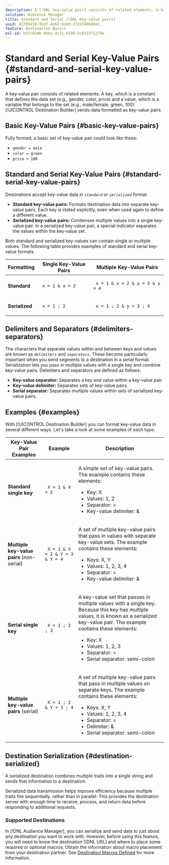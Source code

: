 ```yaml
---
description: A [!DNL key-value pair] consists of related elements. A key, which is a constant that defines the data set (e.g., gender, color, price) and a value, which is a variable that belongs to the set (e.g., male/female, green, 100). Destination Builder sends data formatted as key-value pairs.
solution: Audience Manager
title: Standard and Serial [!DNL Key-value pairs]
uuid: 43789419-5b3f-4e62-b2e0-2722340bdd41
feature: Destination Basics
exl-id: b37c829b-66be-4c31-8198-bc032371279e
---
```

# Standard and Serial Key-Value Pairs {#standard-and-serial-key-value-pairs}

A key-value pair consists of related elements: A key, which is a constant that defines the data set (e.g., gender, color, price) and a value, which is a variable that belongs to the set (e.g., male/female, green, 100). [!UICONTROL Destination Builder] sends data formatted as key-value pairs. 

## Basic Key-Value Pairs {#basic-key-value-pairs}

Fully formed, a basic set of key-value pair could look like these:

* `gender = male`
* `color = green`
* `price > 100`

## Standard and Serial Key-Value Pairs {#standard-serial-key-value-pairs}

Destinations accept key-value data in *`standard`* or *`serialized`* format.

* **Standard key-value pairs:** Formats destination data into separate key-value pairs. Each key is stated explicitly, even when used again to define a different value.
* **Serialized key-value pairs:** Condenses multiple values into a single key-value pair. In a serialized key-value pair, a special indicator separates the values within the key-value set.

Both standard and serialized key-values can contain single or multiple values. The following table provides examples of standard and serial key-value formats.

<table id="table_7895B1E800934117A19A96380F0CF91B"> 
 <thead> 
  <tr> 
   <th colname="col1" class="entry"> Formatting </th>
   <th colname="col2" class="entry"> Single Key-Value Pairs </th>
   <th colname="col3" class="entry"> Multiple Key-Value Pairs </th>
  </tr>
 </thead>
 <tbody> 
  <tr> 
   <td colname="col1"> <p> <b>Standard</b> </p> </td>
   <td colname="col2"> <p> <code> x = 1 &amp; x = 2 </code> </p> </td>
   <td colname="col3"> <p> <code> x = 1 &amp; x = 2 &amp; y = 3 &amp; y = 4 </code> </p> </td>
  </tr>
  <tr> 
   <td colname="col1"> <p> <b>Serialized</b> </p> </td> 
   <td colname="col2"> <p> <code> x = 1 ; 2 </code> </p> </td> 
   <td colname="col3"> <p> <code> x = 1 ; 2 &amp; y = 3 ; 4 </code> </p> </td>
  </tr>
 </tbody>
</table>

## Delimiters and Separators {#delimiters-separators}

The characters that separate values within and between keys and values are known as *`delimiters`* and *`separators`*. These become particularly important when you send segments to a destination in a serial format. Serialization lets you pass in multiple values with a single key and combine key-value pairs. Delimiters and separators are defined as follows:

* **Key-value separator:** Separates a key and value within a key-value pair.
* **Key-value delimiter:** Separates sets of key-value pairs.
* **Serial separator:** Separates multiple values within sets of serialized key-value pairs.

## Examples {#examples}

With [!UICONTROL Destination Builder] you can format key-value data in several different ways. Let's take a look at some examples of each type.

<table id="table_C2FBDC887C8C4CC88B1B2A7CF8E2795F"> 
 <thead> 
  <tr> 
   <th colname="col1" class="entry"> Key-Value Pair Examples </th> 
   <th colname="col2" class="entry"> Example </th> 
   <th colname="col3" class="entry"> Description </th> 
  </tr> 
 </thead>
 <tbody> 
  <tr> 
   <td colname="col1"> <p> <b>Standard single key</b> </p> </td> 
   <td colname="col2"> <p> <code> X = 1 &amp; X = 2 </code> </p> </td> 
   <td colname="col3"> <p>A simple set of key-value pairs. The example contains these elements: </p> 
    <ul id="ul_28C0CB005B264373926CA5D7418EE845"> 
     <li id="li_B6D300DBA9064F0BA743BA9B04339511">Key: X </li> 
     <li id="li_9A1C98D5C9124FF1B4F032668576C03A">Values: 1, 2 </li> 
     <li id="li_1D2828328E554176846C94F6140C0CBF">Separator: = </li> 
     <li id="li_0C6A70A0D9534611ACC98A0FD3693587">Key-value delimiter: &amp; </li> 
    </ul> </td> 
  </tr> 
  <tr> 
   <td colname="col1"> <p> <b>Multiple key-value pairs</b> (non-serial) </p> </td> 
   <td colname="col2"> <p> <code> X = 1 &amp; X = 2 &amp; Y = 3 &amp; Y = 4 </code> </p> </td> 
   <td colname="col3"> <p>A set of multiple key-value pairs that pass in values with separate key-value sets. The example contains these elements: </p> 
    <ul id="ul_7FB22A43B435463D9F209067FF2C3619"> 
     <li id="li_7487657F6C2F48F5A4C4C9F9E8FB3B4B">Keys: X, Y </li> 
     <li id="li_B828CF81DAB8443FBB2EDF6538A63B3C">Values: 1, 2, 3, 4 </li> 
     <li id="li_EA4C95F6C93D435EB79237E38CE6F011">Separator: = </li> 
     <li id="li_45984AE2B581498299054BA5276D461D">Key-value delimiter: &amp; </li> 
    </ul> </td> 
  </tr> 
  <tr> 
   <td colname="col1"> <p> <b>Serial single key</b> </p> </td> 
   <td colname="col2"> <p> <code> X = 1 ; 2 ; 3 </code> </p> </td> 
   <td colname="col3"> <p>A key-value set that passes in multiple values with a single key. Because this key has multiple values, it is known as a serialized key-value pair. The example contains these elements: </p> 
    <ul id="ul_69C4C662B9BD4F77BB940D921B316CCF"> 
     <li id="li_718BEC527E69417C9F88D3DBD3357A28">Key: X </li> 
     <li id="li_659DCBBFB4024AC2B9C4E74D2A86648D">Values: 1, 2, 3 </li> 
     <li id="li_9A890233C6F84085A7BD5EA4D044E3CC">Separator: = </li> 
     <li id="li_AFC0426EA6044F8BAFD915FCB3808FBA">Serial separator: semi-colon </li> 
    </ul> </td> 
  </tr> 
  <tr> 
   <td colname="col1"> <p> <b>Multiple key-value pairs</b> (serial) </p> </td> 
   <td colname="col2"> <p> <code> X = 1 ; 2 &amp; Y = 3 ; 4 </code> </p> </td> 
   <td colname="col3"> <p>A set of multiple key-value pairs that pass in multiple values on separate keys. The example contains these elements: </p> 
    <ul id="ul_CB50133B2E944818B9F2A0586EF69774"> 
     <li id="li_FD3D7ECC2BF046E99B1ED0B73EFE341F">Keys: X, Y </li> 
     <li id="li_2BADC98C4CE74BBBBA1DC446D24615AC">Values: 1, 2, 3, 4 </li> 
     <li id="li_4125435175AD4A43A44B980B28F32364">Separator: = </li> 
     <li id="li_48CFC279B2514F4FB2935B05FC7F287A">Delimiter: &amp; </li> 
     <li id="li_576C731F2FAF47FD92F55345CD6D36A0">Serial separator: semi-colon </li> 
    </ul> </td> 
  </tr> 
 </tbody> 
</table>

## Destination Serialization {#destination-serialized}

A serialized destination combines multiple traits into a single string and sends that information to a destination.

<!-- c_dest_serialized.xml -->

Serialized data transmission helps improve efficiency because multiple traits fire sequentially, rather than in parallel. This provides the destination server with enough time to receive, process, and return data before responding to additional requests.

### Supported Destinations

In [!DNL Audience Manager], you can serialize and send data to just about any destination you want to work with. However, before using this feature, you will need to know the destination [!DNL URL] and where to place some required or optional macros. Obtain the information about macro placement from your destination partner. See [Destination Macros Defined](../../features/destinations/destination-macros.md#destination-macros-defined) for more information.
